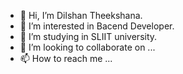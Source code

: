 - 👋 Hi, I’m Dilshan Theekshana.
- 👀 I’m interested in Bacend Developer.
- 🌱 I’m studying in SLIIT university.
- 💞️ I’m looking to collaborate on ...
- 📫 How to reach me ...

<!---
IT22329110/IT22329110 is a ✨ special ✨ repository because its `README.md` (this file) appears on your GitHub profile.
You can click the Preview link to take a look at your changes.
--->
